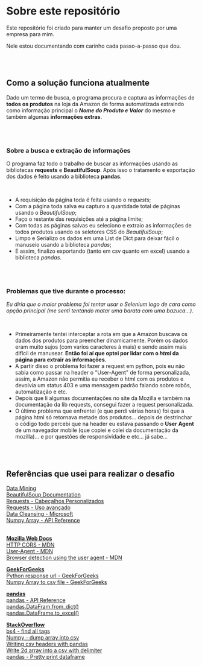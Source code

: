 # Sobre este repositório

<p>
  Este repositório foi criado para manter um desafio proposto por uma empresa para mim.
</p>

<p> 
  Nele estou documentando com carinho cada passo-a-passo que dou.
</p>

<br>
<br>

## Como a solução funciona atualmente

<p>Dado um termo de busca, o programa procura e captura as informações de <strong>todos os produtos</strong> na loja da Amazon de forma automatizada extraindo como informação principal o <strong><i>Nome do Produto e Valor</i></strong> do mesmo e também algumas <strong>informações extras</strong>.</p>

<br>
<br>

### Sobre a busca e extração de informações
<p>O programa faz todo o trabalho de buscar as informações usando as bibliotecas <strong>requests</strong> e <strong>BeautifulSoup</strong>. Após isso o tratamento e exportação dos dados é feito usando a biblioteca <strong>pandas</strong>.</p>
<br>
<ul>
  <li>A requisição da página toda é feita usando o <i>requests</i>;</li>
  <li>Com a página toda salva eu capturo a quantidade total de páginas usando o <i>BeautifulSoup</i>;</li>
  <li>Faço o restante das requisições até a página limite;</li>
  <li>Com todas as páginas salvas eu seleciono e extraio as informações de todos produtos usando os seletores CSS do <i>BeautifulSoup</i>;</li>
  <li>Limpo e Serializo os dados em uma List de Dict para deixar fácil o manuseio usando a biblioteca <i>pandas</i>;</li>
  <li>E assim, finalizo exportando (tanto em csv quanto em excel) usando a biblioteca <i>pandas</i>.</li>
</ul>

<br>
<br>

### Problemas que tive durante o processo:
<p><i>Eu diria que o maior problema foi tentar usar o Selenium logo de cara como opção principal (me senti tentando matar uma barata com uma bazuca...).</i></p>
<br>

<ul>
  <li>Primeiramente tentei interceptar a rota em que a Amazon buscava os dados dos produtos para preencher dinamicamente. Porém os dados eram muito sujos (com varios     caracteres à mais) e sendo assim mais difícil de manusear. <strong>Então foi aí que optei por lidar com o <i>html</i> da página para extrair as                       informações</strong>.
  </li>
  <li>A partir disso o problema foi fazer a request em python, pois eu não sabia como passar na header o "User-Agent" de forma personalizada, assim, a Amazon não permitia eu receber o html com os produtos e devolvia um status 403 e uma mensagem padrão falando sobre robôs, automatização e etc.</li>
  <li>Depois que li algumas documentações no site da Mozilla e também na documentação da lib requests, consegui fazer a request personalizada.</li>
  <li>O último problema que enfrentei (e que perdi várias horas) foi que a página html só retornava metade dos produtos... depois de destrinchar o código todo percebi que na header eu estava passando o <strong>User Agent</strong> de um navegador mobile (que copiei e colei da documentação da mozilla)... e por questões de responsividade e etc... já sabe...</li>
</ul>
<br>
<br>

## Referências que usei para realizar o desafio

<a href="https://fia.com.br/blog/data-mining/">Data Mining</a><br>
<a href="https://www.crummy.com/software/BeautifulSoup/bs4/doc/">BeautifulSoup Documentation</a><br>
<a href="https://requests.readthedocs.io/pt_BR/latest/user/quickstart.html#cabecalhos-personalizados">Requests - Cabeçalhos Personalizados</a><br>
<a href="https://requests.readthedocs.io/pt_BR/latest/user/advanced.html">Requests - Uso avançado</a><br>
<a href="https://docs.microsoft.com/pt-br/sql/data-quality-services/data-cleansing?view=sql-server-ver15#:~:text=Limpeza%20de%20dados%20%C3%A9%20o,fazer%20altera%C3%A7%C3%B5es%20assim%20aos%20dados.">Data Cleansing - Microsoft</a><br>
<a href="https://numpy.org/doc/stable/reference/generated/numpy.array.html">Numpy Array - API Reference</a><br>

<br><strong><u>Mozilla Web Docs</strong></u><br>
<a href="https://developer.mozilla.org/pt-PT/docs/Web/HTTP/CORS">HTTP CORS - MDN</a><br>
<a href="https://developer.mozilla.org/pt-BR/docs/Web/HTTP/Headers/User-Agent">User-Agent - MDN</a><br>
<a href="https://developer.mozilla.org/en-US/docs/Web/HTTP/Browser_detection_using_the_user_agent">Browser detection using the user agent - MDN</a><br>


<strong><u>GeekForGeeks</strong></u><br>
<a href="https://www.geeksforgeeks.org/response-url-python-requests/">Python response url - GeekForGeeks</a><br>
<a href="https://www.geeksforgeeks.org/convert-a-numpy-array-into-a-csv-file/">Numpy Array to csv file - GeekForGeeks</a><br>

<strong><u>pandas</strong></u><br>
<a href="https://pandas.pydata.org/docs/reference/index.html">pandas - API Reference</a><br>
<a href="https://pandas.pydata.org/pandas-docs/stable/reference/api/pandas.DataFrame.from_dict.html">pandas.DataFram.from_dict()</a><br>
<a href="https://pandas.pydata.org/pandas-docs/stable/reference/api/pandas.DataFrame.to_excel.html">pandas.DataFrame.to_excel()</a><br>

<strong><u>StackOverflow</u></strong><br>
<a href="https://stackoverflow.com/questions/2957013/beautifulsoup-just-get-inside-of-a-tag-no-matter-how-many-enclosing-tags-there">bs4 - find all tags</a><br>
<a href="https://stackoverflow.com/questions/6081008/dump-a-numpy-array-into-a-csv-file">Numpy - dump array into csv</a><br>
<a href="https://stackoverflow.com/questions/48053207/writing-single-csv-header-with-pandas">Writing csv headers with pandas</a><br>
<a href="https://stackoverflow.com/questions/44691524/write-a-2d-array-to-a-csv-file-with-delimiter">Write 2d array into a csv with delimiter</a><br>
<a href="https://stackoverflow.com/questions/19124601/pretty-print-an-entire-pandas-series-dataframe">pandas - Pretty print dataframe</a><br>
